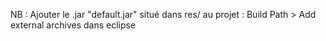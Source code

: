 NB : Ajouter le .jar "default.jar" situé dans res/ au projet : Build Path > Add external archives dans eclipse
